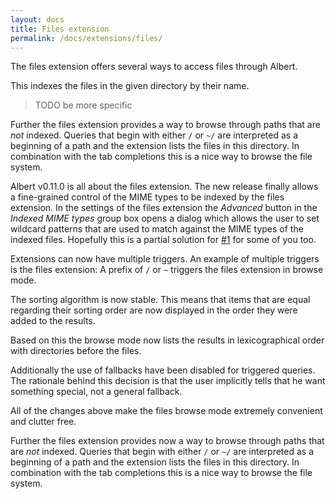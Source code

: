 ```yaml
---
layout: docs
title: Files extension
permalink: /docs/extensions/files/
---
```


The files extension  offers several ways to access files through Albert.

This indexes the files in the given directory by their name.

> TODO be more specific

Further the files extension provides a way to browse through paths that are _not_ indexed. Queries that begin with either `/` or `~/` are interpreted as a beginning of a path and the extension lists the files in this directory. In combination with the tab completions this is a nice way to browse the file system.


Albert v0.11.0 is all about the files extension. The new release finally allows a fine-grained control of the MIME types to be indexed by the files extension. In the settings of the files extension the _Advanced_ button in the _Indexed MIME types_ group box opens a dialog which allows the user to set wildcard patterns that are used to match against the MIME types of the indexed files. Hopefully this is a partial solution for [#1](https://github.com/albertlauncher/albert/issues/1) for some of you too.

Extensions can now have multiple triggers. An example of multiple triggers is the files extension: A prefix of `/` or `~` triggers the files extension in browse mode.

The sorting algorithm is now stable. This means that items that are equal regarding their sorting order are now displayed in the order they were added to the results.

Based on this the browse mode now lists the results in lexicographical order with directories before the files.

Additionally the use of fallbacks have been disabled for triggered queries. The rationale behind this decision is that the user implicitly tells that he want something special, not a general fallback.

All of the changes above make the files browse mode extremely convenient and clutter free.

Further the files extension provides now a way to browse through paths that are _not_ indexed. Queries that begin with either `/` or `~/` are interpreted as a beginning of a path and the extension lists the files in this directory. In combination with the tab completions this is a nice way to browse the file system.

